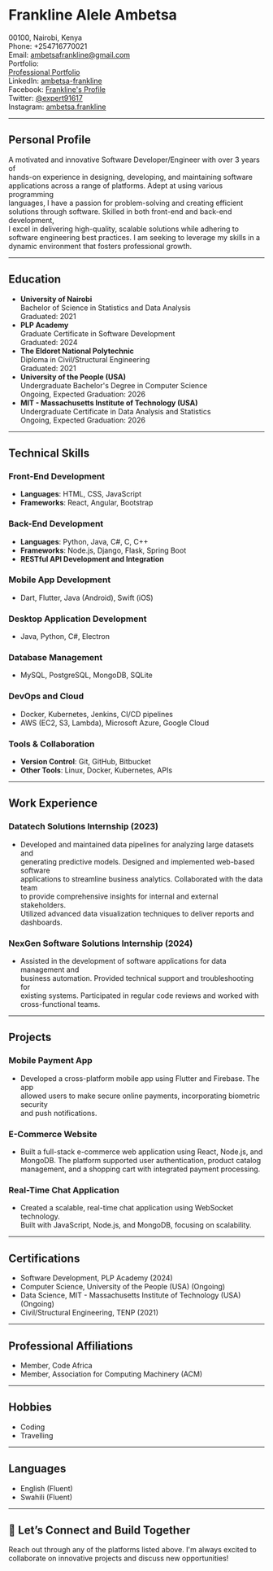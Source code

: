 # Frankline Alele Ambetsa

00100, Nairobi, Kenya  
Phone: +254716770021  
Email: [ambetsafrankline@gmail.com](mailto:ambetsafrankline@gmail.com)  
Portfolio:  
[Professional Portfolio](https://frank2446-dotcom.github.io/my_portfolio_professional/)  
LinkedIn: [ambetsa-frankline](https://www.linkedin.com/in/ambetsa-frankline/)  
Facebook: [Frankline's Profile](https://www.facebook.com/profile.php?id=100081601457541&_rdc=1&_rdr)  
Twitter: [@expert91617](https://x.com/expert91617)  
Instagram: [ambetsa.frankline](https://www.instagram.com/ambetsa.frankline/)

---

## Personal Profile

A motivated and innovative Software Developer/Engineer with over 3 years of  
hands-on experience in designing, developing, and maintaining software  
applications across a range of platforms. Adept at using various programming  
languages, I have a passion for problem-solving and creating efficient  
solutions through software. Skilled in both front-end and back-end development,  
I excel in delivering high-quality, scalable solutions while adhering to  
software engineering best practices. I am seeking to leverage my skills in a  
dynamic environment that fosters professional growth.

---

## Education

- **University of Nairobi**  
  Bachelor of Science in Statistics and Data Analysis  
  Graduated: 2021  
- **PLP Academy**  
  Graduate Certificate in Software Development  
  Graduated: 2024  
- **The Eldoret National Polytechnic**  
  Diploma in Civil/Structural Engineering  
  Graduated: 2021  
- **University of the People (USA)**  
  Undergraduate Bachelor's Degree in Computer Science  
  Ongoing, Expected Graduation: 2026  
- **MIT - Massachusetts Institute of Technology (USA)**  
  Undergraduate Certificate in Data Analysis and Statistics  
  Ongoing, Expected Graduation: 2026

---

## Technical Skills

### Front-End Development

- **Languages**: HTML, CSS, JavaScript  
- **Frameworks**: React, Angular, Bootstrap

### Back-End Development

- **Languages**: Python, Java, C#, C, C++  
- **Frameworks**: Node.js, Django, Flask, Spring Boot  
- **RESTful API Development and Integration**

### Mobile App Development

- Dart, Flutter, Java (Android), Swift (iOS)

### Desktop Application Development

- Java, Python, C#, Electron

### Database Management

- MySQL, PostgreSQL, MongoDB, SQLite

### DevOps and Cloud

- Docker, Kubernetes, Jenkins, CI/CD pipelines  
- AWS (EC2, S3, Lambda), Microsoft Azure, Google Cloud

### Tools & Collaboration

- **Version Control**: Git, GitHub, Bitbucket  
- **Other Tools**: Linux, Docker, Kubernetes, APIs

---

## Work Experience

### **Datatech Solutions Internship** (2023)

- Developed and maintained data pipelines for analyzing large datasets and  
generating predictive models. Designed and implemented web-based software  
applications to streamline business analytics. Collaborated with the data team  
to provide comprehensive insights for internal and external stakeholders.  
Utilized advanced data visualization techniques to deliver reports and  
dashboards.

### **NexGen Software Solutions Internship** (2024)

- Assisted in the development of software applications for data management and  
business automation. Provided technical support and troubleshooting for  
existing systems. Participated in regular code reviews and worked with  
cross-functional teams.

---

## Projects

### **Mobile Payment App**

- Developed a cross-platform mobile app using Flutter and Firebase. The app  
allowed users to make secure online payments, incorporating biometric security  
and push notifications.

### **E-Commerce Website**

- Built a full-stack e-commerce web application using React, Node.js, and  
MongoDB. The platform supported user authentication, product catalog  
management, and a shopping cart with integrated payment processing.

### **Real-Time Chat Application**

- Created a scalable, real-time chat application using WebSocket technology.  
Built with JavaScript, Node.js, and MongoDB, focusing on scalability.

---

## Certifications

- Software Development, PLP Academy (2024)  
- Computer Science, University of the People (USA) (Ongoing)  
- Data Science, MIT - Massachusetts Institute of Technology (USA) (Ongoing)  
- Civil/Structural Engineering, TENP (2021)

---

## Professional Affiliations

- Member, Code Africa  
- Member, Association for Computing Machinery (ACM)

---

## Hobbies

- Coding  
- Travelling

---

## Languages

- English (Fluent)  
- Swahili (Fluent)

---

## 🚀 Let’s Connect and Build Together

Reach out through any of the platforms listed above. I'm always excited to  
collaborate on innovative projects and discuss new opportunities!
